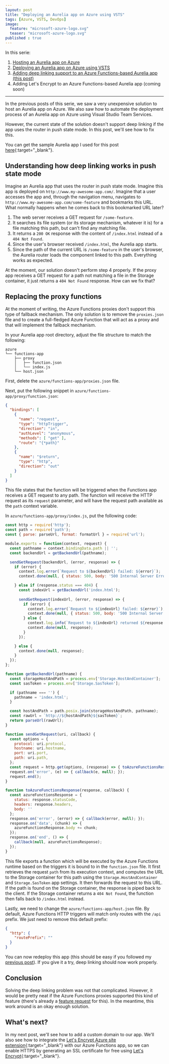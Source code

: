 ```yaml
---
layout: post
title: "Deploying an Aurelia app on Azure using VSTS"
tags: [Azure, VSTS, DevOps]
image:
  feature: "microsoft-azure-logo.svg"
  teaser: "microsoft-azure-logo.svg"
published : true
---
```


In this serie:

1. [Hosting an Aurelia app on Azure](/blog/2017/08/22/Hosting-an-Aurelia-app-on-Azure/)
2. [Deploying an Aurelia app on Azure using VSTS](/blog/2017/12/04/Deploying-an-Aurelia-app-on-Azure-using-VSTS/)
3. [Adding deep linking support to an Azure Functions-based Aurelia app (this post)](/blog/2017/12/07/Adding-deep-linking-support-to-Azure-Functions-based-Aurelia-app/)
4. Adding Let's Encrypt to an Azure Functions-based Aurelia app (coming soon)

<hr>

In the previous posts of this serie, we saw a very unexpensive solution to host an Aurelia app on Azure.
We also saw how to automate the deployment process of an Aurelia app on Azure using Visual Studio Team Services.

However, the current state of the solution doesn't support deep linking if the app uses the router in push state mode.
In this post, we'll see how to fix this.

You can get the sample Aurelia app I used for this post 
[here](https://github.com/manuel-guilbault/blog-post-aurelia-azure/releases/tag/2017-12-08-Adding-deep-linking-support-to-Azure-Functions-based-Aurelia-app){:target="_blank"}.

## Understanding how deep linking works in push state mode

Imagine an Aurelia app that uses the router in push state mode. Imagine this app is deployed on 
`http://www.my-awesome-app.com/`. Imagine that a user accesses the app and, through the navigation menu, 
navigates to `http://www.my-awesome-app.com/some-feature` and bookmarks this URL.
What normally happens when he comes back to this bookmarked URL later?

1. The web server receives a GET request for `/some-feature`.
2. It searches its file system (or its storage mechanism, whatever it is) for a file matching this path,
   but can't find any matching file.
4. It returns a `200 OK` response with the content of `/index.html` instead of a `404 Not Found`.
5. Since the user's browser received `/index.html`, the Aurelia app starts.
6. Since the path of the current URL is `/some-feature` in the user's browser, the Aurelia router 
   loads the component linked to this path. Everything works as expected.

At the moment, our solution doesn't perform step 4 properly. If the proxy app receives a GET request
for a path not matching a file in the Storage container, it just returns a `404 Not Found` response.
How can we fix that?

## Replacing the proxy functions

At the moment of writing, the Azure Functions proxies don't support this type of fallback mechanism.
The only solution is to remove the `proxies.json` file and to create a full-fledged Azure Function
that will act as a proxy and that will implement the fallback mechanism.

In your Aurelia app root directory, adjust the file structure to match the following:

```
azure
└── functions-app
    ├── proxy
    │   ├── function.json
    │   └── index.js
    └── host.json
```

First, delete the `azure/functions-app/proxies.json` file.

Next, put the following snippet in `azure/functions-app/proxy/function.json`:

```json
{
  "bindings": [
    {
      "name": "request",
      "type": "httpTrigger",
      "direction": "in",
      "authLevel": "anonymous",
      "methods": [ "get" ],
      "route": "{*path}"
    },
    {
      "name": "$return",
      "type": "http",
      "direction": "out"
    }
  ]
}
```

This file states that the function will be triggered when the Functions app receives a GET request to
any path. The function will receive the HTTP request as its `request` parameter, and will have the
request path available as the `path` context variable.

In `azure/functions-app/proxy/index.js`, put the following code:

```js
const http = require('http');
const path = require('path');
const { parse: parseUrl, format: formatUrl } = require('url');

module.exports = function(context, request) {
  const pathname = context.bindingData.path || '';
  const backendUrl = getBackendUrl(pathname);

  sendGetRequest(backendUrl, (error, response) => {
    if (error) {
      context.log.error(`Request to ${backendUrl} failed: ${error}`);
      context.done(null, { status: 500, body: '500 Internal Server Error' });

    } else if (response.status === 404) {
      const indexUrl = getBackendUrl('index.html');
  
      sendGetRequest(indexUrl, (error, response) => {
        if (error) {
          context.log.error(`Request to ${indexUrl} failed: ${error}`);
          context.done(null, { status: 500, body: '500 Internal Server Error' });
        } else {
          context.log.info(`Request to ${indexUrl} returned ${response.statusCode}`);
          context.done(null, response);
        }
      });

    } else {
      context.done(null, response);
    }
  });
};

function getBackendUrl(pathname) {
  const storageHostAndPath = process.env['Storage.HostAndContainer'];
  const sasToken = process.env['Storage.SasToken'];

  if (pathname === '') {
    pathname = 'index.html';
  }

  const hostAndPath = path.posix.join(storageHostAndPath, pathname);
  const rawUrl = `http://${hostAndPath}${sasToken}`;
  return parseUrl(rawUrl);
}

function sendGetRequest(uri, callback) {
  const options = {
    protocol: uri.protocol,
    hostname: uri.hostname,
    port: uri.port,
    path: uri.path,
  };
  const request = http.get(options, (response) => { toAzureFunctionsResponse(response, callback); });
  request.on('error', (e) => { callback(e, null); });
  request.end();
}

function toAzureFunctionsResponse(response, callback) {
  const azureFunctionsResponse = {
    status: response.statusCode,
    headers: response.headers,
    body: ''
  };
  response.on('error', (error) => { callback(error, null); });
  response.on('data', (chunk) => {
    azureFunctionsResponse.body += chunk;
  });
  response.on('end', () => {
    callback(null, azureFunctionsResponse);
  });
}
```

This file exports a function which will be executed by the Azure Functions runtime based on the triggers
it is bound to in the `function.json` file. It first retrieves the request `path` from its execution context,
and computes the URL to the Storage container for this path using the `Storage.HostAndContainer` and
`Storage.SasToken` app settings. It then forwards the request to this URL. If the path is found on the
Storage container, the response is piped back to the client. If the Storage container returns a `404 Not Found`,
the function then falls back to `/index.html` instead.

Lastly, we need to change the `azure/functions-app/host.json` file. By default, Azure Functions HTTP triggers
will match only routes with the `/api` prefix. We just need to remove this default prefix:

```json
{
  "http": {
    "routePrefix": ""
  }
}
```

You can now redeploy this app (this should be easy if you followed my 
[previous post](/blog/2017/12/04/Deploying-an-Aurelia-app-on-Azure-using-VSTS/)).
If you give it a try, deep linking should now work properly.

## Conclusion

Solving the deep linking problem was not that complicated. However, it would be pretty neat if 
the Azure Functions proxies supported this kind of feature (there's already a 
[feature request](https://github.com/Azure/Azure-Functions/issues/606) for this).
In the meantime, this work around is an okay enough solution.

## What's next?

In my next post, we'll see how to add a custom domain to our app. We'll also see how to integrate the
[Let's Encrypt Azure site extension](https://github.com/sjkp/letsencrypt-siteextension){:target="_blank"} with our
Azure Functions app, so we can enable HTTPS by generating an SSL certificate for free using
[Let's Encrypt](https://letsencrypt.org/){:target="_blank"}.
